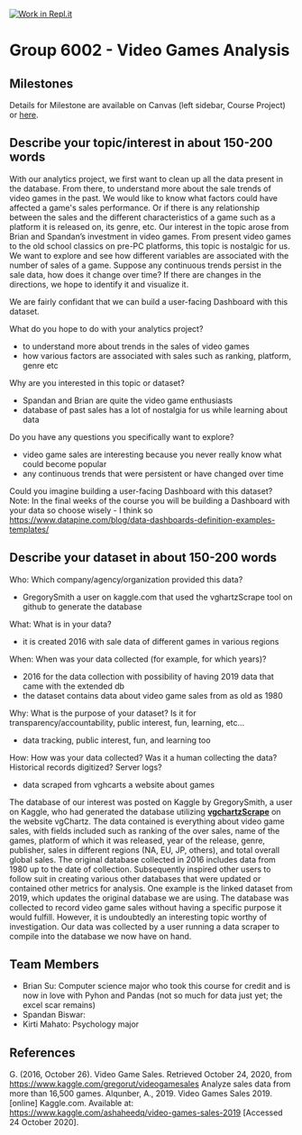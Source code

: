[![Work in Repl.it](https://classroom.github.com/assets/work-in-replit-14baed9a392b3a25080506f3b7b6d57f295ec2978f6f33ec97e36a161684cbe9.svg)](https://classroom.github.com/online_ide?assignment_repo_id=311713&assignment_repo_type=GroupAssignmentRepo)
# Group 6002 - Video Games Analysis

## Milestones

Details for Milestone are available on Canvas (left sidebar, Course Project) or [here](https://firas.moosvi.com/courses/data301/project/milestone01.html).

## Describe your topic/interest in about 150-200 words

With our analytics project, we first want to clean up all the data present in the database. From there, to understand more about the sale trends of video games in the past. We would like to know what factors could have affected a game's sales performance. Or if there is any relationship between the sales and the different characteristics of a game such as a platform it is released on, its genre, etc. Our interest in the topic arose from Brian and Spandan’s investment in video games. From present video games to the old school classics on pre-PC platforms, this topic is nostalgic for us. We want to explore and see how different variables are associated with the number of sales of a game. Suppose any continuous trends persist in the sale data, how does it change over time? If there are changes in the directions, we hope to identify it and visualize it.

We are fairly confidant that we can build a user-facing Dashboard with this dataset. 


What do you hope to do with your analytics project?
- to understand more about trends in the sales of video games 
- how various factors are associated with sales such as ranking, platform, genre etc

Why are you interested in this topic or dataset?
- Spandan and Brian are quite the video game enthusiasts
- database of past sales has a lot of nostalgia for us while learning about data 

Do you have any questions you specifically want to explore?
- video game sales are interesting because you never really know what could become popular 
- any continuous trends that were persistent or have changed over time

Could you imagine building a user-facing Dashboard with this dataset?
      Note: In the final weeks of the course you will be building a Dashboard with your data so choose wisely
      - I think so
      https://www.datapine.com/blog/data-dashboards-definition-examples-templates/
     
## Describe your dataset in about 150-200 words

Who: Which company/agency/organization provided this data?
- GregorySmith a user on kaggle.com that used the vghartzScrape tool on github to generate the database

What: What is in your data?
- it is created 2016 with sale data of different games in various regions 

When: When was your data collected (for example, for which years)?
- 2016 for the data collection with possibility of having 2019 data that came with the extended db
- the dataset contains data about video game sales from as old as 1980

Why: What is the purpose of your dataset? Is it for transparency/accountability, public interest, fun, learning, etc…
- data tracking, public interest, fun, and learning too

How: How was your data collected? Was it a human collecting the data? Historical records digitized? Server logs?
- data scraped from vghcarts a website about games 

The database of our interest was posted on Kaggle by GregorySmith, a user on Kaggle, who had generated the database utilizing **[vgchartzScrape](https://github.com/GregorUT/vgchartzScrape)** on the website vgChartz. The data contained is everything about video game sales, with fields included such as ranking of the over sales, name of the games, platform of which it was released, year of the release, genre, publisher, sales in different regions (NA, EU, JP, others), and total overall global sales. The original database collected in 2016 includes data from 1980 up to the date of collection. Subsequently inspired other users to follow suit in creating various other databases that were updated or contained other metrics for analysis. One example is the linked dataset from 2019, which updates the original database we are using. The database was collected to record video game sales without having a specific purpose it would fulfill. However, it is undoubtedly an interesting topic worthy of investigation. Our data was collected by a user running a data scraper to compile into the database we now have on hand. 
## Team Members

- Brian Su: Computer science major who took this course for credit and is now in love with Pyhon and Pandas (not so much for data just yet; the excel scar remains)
- Spandan Biswar: 
- Kirti Mahato: Psychology major  

## References

G. (2016, October 26). Video Game Sales. Retrieved October 24, 2020, from https://www.kaggle.com/gregorut/videogamesales Analyze sales data from more than 16,500 games.
Alqunber, A., 2019. Video Games Sales 2019. [online] Kaggle.com. Available at: <https://www.kaggle.com/ashaheedq/video-games-sales-2019> [Accessed 24 October 2020].
